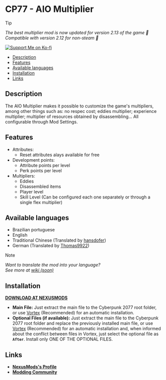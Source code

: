 # CP77 - AIO Multiplier

> [!TIP]
> *The best multiplier mod is now updated for version 2.13 of the game 🥳*<br />
> *Compatible with version 2.12 for non-steam 👀*

[![Support Me on Ko-fi](https://i.imgur.com/7Cm07AZ.png)](https://ko-fi.com/siriusbeck)

- [Description](#description)
- [Features](#features)
- [Available languages](#available-languages)
- [Installation](#installation)
- [Links](#links)

## Description

The AIO Multiplier makes it possible to customize the game's multipliers, among other things such as: no respec cost; eddies multiplier; experience multiplier; multiplier of resources obtained by disassembling... All configurable through Mod Settings.

## Features

- Attributes:
  - Reset attributes alays available for free
- Development points:
  - Attribute points per level
  - Perk points per level
- Multipliers:
  - Eddies
  - Disassembled items
  - Player level
  - Skill Level (Can be configured each one separately or through a single flex multiplier)

## Available languages

- Brazilian portuguese
- English
- Traditional Chinese (Translated by [hansdofer](https://www.nexusmods.com/users/1887937))
- German (Translated by [Thomas9922](https://www.nexusmods.com/users/4269775))<br>

> [!NOTE]
> *Want to translate the mod into your language?*<br />
> *See more at [wiki (soon)](https://github.com/sirius-beck/CP77-AIO-Multiplier/wiki)*

## Installation

**[DOWNLOAD AT NEXUSMODS](https://www.nexusmods.com/cyberpunk2077/mods/6325)**<br>

- ****Main File:**** Just extract the main file to the Cyberpunk 2077 root folder, or use [Vortex](https://www.nexusmods.com/site/mods/1?tab=files) (Recommended) for an automatic installation.
- ****Optional Files (if available):**** Just extract the main file to the Cyberpunk 2077 root folder and replace the previously installed main file, or use [Vortex](https://www.nexusmods.com/site/mods/1?tab=files) (Recommended) for an automatic installation and, when informed about the conflict between files in Vortex, just select the optional file as **`After`**. Install only ONE OF THE OPTIONAL FILES.

## Links

- **[NexusMods's Profile](https://next.nexusmods.com/profile/SiiriusBeck)**
- **[Modding Community](https://discord.gg/redmodding)**

